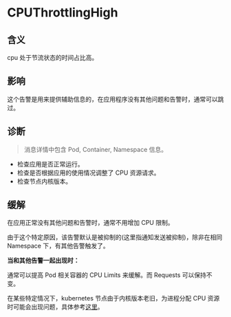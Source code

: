 # CPUThrottlingHigh

## 含义

cpu 处于节流状态的时间占比高。

## 影响

这个告警是用来提供辅助信息的，在应用程序没有其他问题和告警时，通常可以跳过。

## 诊断

> 消息详情中包含 Pod, Container, Namespace 信息。
 
- 检查应用是否正常运行。
- 检查是否根据应用的使用情况调整了 CPU 资源请求。
- 检查节点内核版本。

## 缓解

在应用正常没有其他问题和告警时，通常不用增加 CPU 限制。

由于这个特定原因，该告警默认是被抑制的(这里指通知发送被抑制)，除非在相同 Namespace 下，有其他告警触发了。

**当和其他告警一起出现时：**

通常可以提高 Pod 相关容器的 CPU Limits 来缓解。而 Requests 可以保持不变。

在某些特定情况下，kubernetes 节点由于内核版本老旧，为进程分配 CPU 资源时可能会出现问题，具体参考[这里](https://github.com/kubernetes/kubernetes/issues/67577)。


